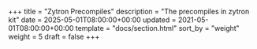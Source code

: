 +++
title = "Zytron Precompiles"
description = "The precompiles in zytron kit"
date = 2025-05-01T08:00:00+00:00
updated = 2021-05-01T08:00:00+00:00
template = "docs/section.html"
sort_by = "weight"
weight = 5
draft = false
+++
